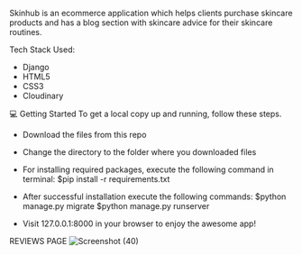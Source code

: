 Skinhub is an ecommerce application which helps clients purchase skincare products and has a blog section with skincare advice for their skincare routines.

Tech Stack Used:
- Django
- HTML5
- CSS3
- Cloudinary

💻 Getting Started To get a local copy up and running, follow these steps.

- Download the files from this repo

- Change the directory to the folder where you downloaded files

- For installing required packages, execute the following command in terminal: 
$pip install -r requirements.txt

- After successful installation execute the following commands: 
$python manage.py migrate $python manage.py runserver

- Visit 127.0.0.1:8000 in your browser to enjoy the awesome app!

REVIEWS PAGE
![Screenshot (40)](https://github.com/Phenolah/Skinhub/assets/104977409/1d6e344e-a73d-427d-b421-20a298b07e90)
